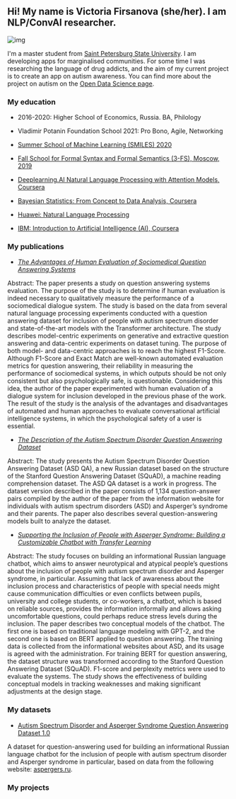 ## Hi! My name  is Victoria Firsanova (she/her). I am NLP/ConvAI researcher.

![img](https://sun9-21.userapi.com/impg/7MdMt4mG-vrCDruN7qYGN5wuVT1VxTAV-sJ5DA/4LHigBKfGig.jpg?size=1200x1600&quality=95&sign=365cd6845fa8111157856fc5af417ca9&type=album)

I'm a master student from [Saint Petersburg State University](https://english.spbu.ru). I am developing apps for marginalised communities. For some time I was researching the language of drug addicts, and the aim of my current project is to create an app on autism awareness. You can find more about the project on autism on the [Open Data Science page](https://ods.ai/projects/asd_qa).

### My education

* 2016-2020: Higher School of Economics, Russia. BA, Philology

* Vladimir Potanin Foundation School 2021: Pro Bono, Agile, Networking
* [Summer School of Machine Learning (SMILES) 2020](https://smiles.skoltech.ru/school)
* [Fall School for Formal Syntax and Formal Semantics (3-FS), Moscow, 2019](https://hum.hse.ru/fml/school-call)

* [Deeplearning.AI Natural Language Processing with Attention Models, Coursera](https://www.coursera.org/account/accomplishments/verify/U7MVPZJ84MTP)
* [Bayesian Statistics: From Concept to Data Analysis, Coursera](https://www.coursera.org/account/accomplishments/verify/FBYTBSM8STM7)
* [Huawei: Natural Language Processing](https://stepik.org/cert/870541)
* [IBM: Introduction to Artificial Intelligence (AI), Coursera](https://www.coursera.org/account/accomplishments/verify/LD2E2Q4BCQDL)

### My publications

* *[The Advantages of Human Evaluation of Sociomedical Question Answering Systems](http://www.injoit.org/index.php/j1/article/view/1227)*

Abstract: The paper presents a study on question answering systems evaluation. The purpose of the study is to determine if human evaluation is indeed necessary to qualitatively measure the performance of a sociomedical dialogue system. The study is based on the data from several natural language processing experiments conducted with a question answering dataset for inclusion of people with autism spectrum disorder and state-of-the-art models with the Transformer architecture. The study describes model-centric experiments on generative and extractive question answering and data-centric experiments on dataset tuning. The purpose of both model- and data-centric approaches is to reach the highest F1-Score. Although F1-Score and Exact Match are well-known automated evaluation metrics for question answering, their reliability in measuring the performance of sociomedical systems, in which outputs should be not only consistent but also psychologically safe, is questionable. Considering this idea, the author of the paper experimented with human evaluation of a dialogue system for inclusion developed in the previous phase of the work. The result of the study is the analysis of the advantages and disadvantages of automated and human approaches to evaluate conversational artificial intelligence systems, in which the psychological safety of a user is essential.


* *[The Description of the Autism Spectrum Disorder Question Answering Dataset](http://www.dialog-21.ru/en/dialogue2021/results/dopmat/2021/students/)*

Abstract: The study presents the Autism Spectrum Disorder Question Answering Dataset (ASD QA), a new Russian dataset based on the structure of the Stanford Question Answering Dataset (SQuAD), a machine reading comprehension dataset. The ASD QA dataset is a work in progress. The dataset version described in the paper consists of 1,134 question-answer pairs compiled by the author of the paper from the information website for individuals with autism spectrum disorders (ASD) and Asperger’s syndrome and their parents. The paper also describes several question-answering models built to analyze the dataset.

* *[Supporting the Inclusion of People with Asperger Syndrome: Building a Customizable Chatbot with Transfer Learning](https://esignals.fi/research/en/2021/01/20/supporting-the-inclusion-of-people-with-asperger-syndrome-building-a-customizable-chatbot-with-transfer-learning/)*

Abstract: The study focuses on building an informational Russian language chatbot, which aims to answer neurotypical and atypical people’s questions about the inclusion of people with autism spectrum disorder and Asperger syndrome, in particular. Assuming that lack of awareness about the inclusion process and characteristics of people with special needs might cause communication difficulties or even conflicts between pupils, university and college students, or co-workers, a chatbot, which is based on reliable sources, provides the information informally and allows asking uncomfortable questions, could perhaps reduce stress levels during the inclusion. The paper describes two conceptual models of the chatbot. The first one is based on traditional language modeling with GPT-2, and the second one is based on BERT applied to question answering. The training data is collected from the informational websites about ASD, and its usage is agreed with the administration. For training BERT for question answering, the dataset structure was transformed according to the Stanford Question Answering Dataset (SQuAD). F1-score and perplexity metrics were used to evaluate the systems. The study shows the effectiveness of building conceptual models in tracking weaknesses and making significant adjustments at the design stage.

### My datasets

* [Autism Spectrum Disorder and Asperger Syndrome Question Answering Dataset 1.0](https://figshare.com/articles/dataset/Autism_Spectrum_Disorder_and_Asperger_Syndrome_Question_Answering_Dataset_1_0/13295831)

A dataset for question-answering used for building an informational Russian language chatbot for the inclusion of people with autism spectrum disorder and Asperger syndrome in particular, based on data from the following website: [aspergers.ru](https://aspergers.ru).


### My projects
